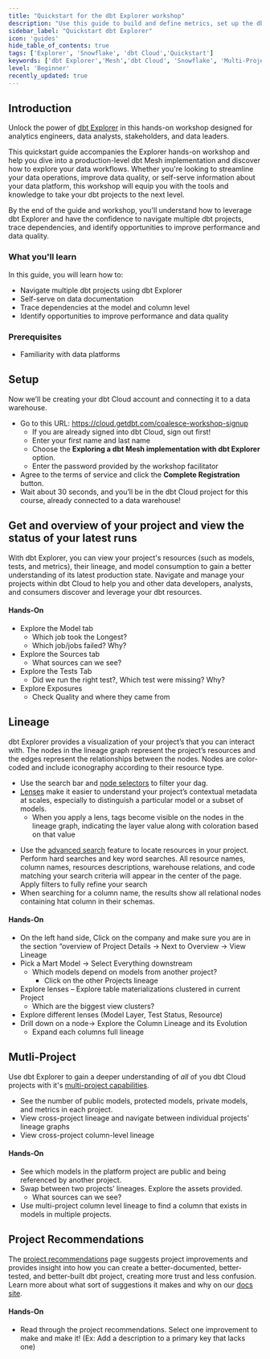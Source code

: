 ```yaml
---
title: "Quickstart for the dbt Explorer workshop"
description: "Use this guide to build and define metrics, set up the dbt Cloud Semantic Layer, and query them using Google Sheets."
sidebar_label: "Quickstart dbt Explorer"
icon: 'guides'
hide_table_of_contents: true
tags: ['Explorer', 'Snowflake', 'dbt Cloud','Quickstart']
keywords: ['dbt Explorer','Mesh','dbt Cloud', 'Snowflake', 'Multi-Project']
level: 'Beginner'
recently_updated: true
---
```



## Introduction

Unlock the power of [dbt Explorer](/docs/collaborate/explore-projects) in this hands-on workshop designed for analytics engineers, data analysts, stakeholders, and data leaders.

This quickstart guide accompanies the Explorer hands-on workshop and help you dive into a production-level dbt Mesh implementation and discover how to explore your data workflows.⁠ Whether you're looking to streamline your data operations, improve data quality, or self-serve information about your data platform, this workshop will equip you with the tools and knowledge to take your dbt projects to the next level.

By the end of the guide and workshop, you'll understand how to leverage dbt Explorer and have the confidence to navigate multiple dbt projects, trace dependencies, and identify opportunities to improve performance and data quality.

### What you'll learn
In this guide, you will learn how to:
- Navigate multiple dbt projects using dbt Explorer
- Self-serve on data documentation
- Trace dependencies at the model and column level
- Identify opportunities to improve performance and data quality

### Prerequisites
- Familiarity with data platforms

## Setup
Now we’ll be creating your dbt Cloud account and connecting it to a data warehouse. 
- Go to this URL:  https://cloud.getdbt.com/coalesce-workshop-signup
  - If you are already signed into dbt Cloud, sign out first!
  - Enter your first name and last name
  - Choose the **Exploring a dbt Mesh implementation with dbt Explorer** option.
  - Enter the password provided by the workshop facilitator
- Agree to the terms of service and click the **Complete Registration** button.
- Wait about 30 seconds, and you’ll be in the dbt Cloud project for this course, already connected to a data warehouse!

## Get and overview of your project and view the status of your latest runs

   <Lightbox src="/img/quickstarts/dbt-cloud/explorer_performance_tab.png" title="dbt Explorer performance tab" />

With dbt Explorer, you can view your project's resources (such as models, tests, and metrics), their lineage, and model consumption to gain a better understanding of its latest production state. Navigate and manage your projects within dbt Cloud to help you and other data developers, analysts, and consumers discover and leverage your dbt resources.

#### Hands-On
- Explore the Model tab 
  - Which job took the Longest? 
  - Which job/jobs failed? Why?
- Explore the Sources tab
  - What sources can we see?
- Explore the Tests Tab
  - Did we run the right test?, Which test were missing? Why?
- Explore Exposures 
  - Check Quality and where they came from
 
## Lineage

dbt Explorer provides a visualization of your project’s <Term id="dag"/> that you can interact with. The nodes in the lineage graph represent the project’s resources and the edges represent the relationships between the nodes. Nodes are color-coded and include iconography according to their resource type.

- Use the search bar and [node selectors](/reference/node-selection/syntax) to filter your dag.
- [Lenses](/docs/collaborate/explore-projects#lenses) make it easier to understand your project’s contextual metadata at scales, especially to distinguish a particular model or a subset of models.
  - When you apply a lens, tags become visible on the nodes in the lineage graph, indicating the layer value along with coloration based on that value

 <Lightbox src="/img/quickstarts/dbt-cloud/dbt_explorer_dag.png" title="dbt Explorer's lineage graph" />
  
- Use the [advanced search](/docs/collaborate/explore-projects#search-resources) feature to locate resources in your project. Perform hard searches and key word searches. All resource names, column names, resources descriptions, warehouse relations, and code matching your search criteria will appear in the center of the page. Apply filters to fully refine your search
- When searching for a column name, the results show all relational nodes containing htat column in their schemas. 

 <Lightbox src="/img/quickstarts/dbt-cloud/dbt_explorer_advanced_search.png" title="dbt Explorer's advanced search feature" />

#### Hands-On
- On the left hand side, Click on the company and make sure you are in the section “overview of Project Details → Next to Overview → View Lineage
- Pick a Mart Model → Select Everything downstream
  - Which models depend on models from another project?
    - Click on the other Projects lineage
- Explore lenses – Explore table materializations clustered in current Project
  - Which are the biggest view clusters?
- Explore different lenses (Model Layer, Test Status, Resource)
- Drill down on a node→ Explore the Column Lineage and its Evolution
  - Expand each columns full lineage


## Mutli-Project
Use dbt Explorer to gain a deeper understanding of *all* of you dbt Cloud projects with it's [multi-project capabilities](/docs/collaborate/explore-multiple-projects). 
- See the number of public models, protected models, private models, and metrics in each project.
- View cross-project lineage and navigate between individual projects’ lineage graphs
- View cross-project column-level lineage

#### Hands-On
- See which models in the platform project are public and being referenced by another project.
- Swap between two projects’ lineages. Explore the  assets provided.
  - What sources can we see?
- Use multi-project column level lineage to find a column that exists in models in multiple projects.

## Project Recommendations
The [project recommendations](/docs/collaborate/project-recommendations) page suggests project improvements and provides insight into how you can create a better-documented, better-tested, and better-built dbt project, creating more trust and less confusion.
Learn more about what sort of suggestions it makes and why on our [docs site](/docs/collaborate/project-recommendations).

 <Lightbox src="/img/quickstarts/dbt-cloud/dbt_explorer_project_recs.png" title="dbt Explorer's project recommendation tab" />

#### Hands-On
- Read through the project recommendations. Select one improvement to make and make it! (Ex: Add a description to a primary key that lacks one)
